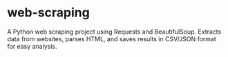 # web-scraping
A Python web scraping project using Requests and BeautifulSoup. Extracts data from websites, parses HTML, and saves results in CSV/JSON format for easy analysis.
